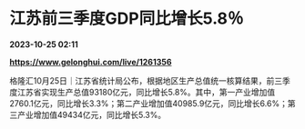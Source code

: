 # 江苏前三季度GDP同比增长5.8％

**2023-10-25 02:11**

**https://www.gelonghui.com/live/1261356**

格隆汇10月25日｜江苏省统计局公布，根据地区生产总值统一核算结果，前三季度江苏省实现生产总值93180亿元，同比增长5.8%。其中，第一产业增加值2760.1亿元，同比增长3.3%；第二产业增加值40985.9亿元，同比增长6.6%；第三产业增加值49434亿元，同比增长5.3%。